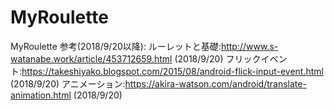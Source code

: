 # MyRoulette
MyRoulette
参考(2018/9/20以降):
ルーレットと基礎:http://www.s-watanabe.work/article/453712659.html (2018/9/20)
フリックイベント:https://takeshiyako.blogspot.com/2015/08/android-flick-input-event.html (2018/9/20)
アニメーション:https://akira-watson.com/android/translate-animation.html (2018/9/20)

